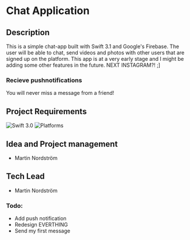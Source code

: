 # Chat Application

## Description
This is a simple chat-app built with Swift 3.1 and Google's Firebase. The user will be able to chat, send videos and photos with other users that are signed up on the platform. This app is at a very early stage and I might be adding some other features in the future. NEXT INSTAGRAM?! ;]

### Recieve pushnotifications
You will never miss a message from a friend!

## Project Requirements
![Swift 3.0](https://img.shields.io/badge/Swift-3.0-orange.svg?style=flat)
![Platforms](https://img.shields.io/badge/Xcode-8.2.1-orange.svg?style=flat)

## Idea and Project management
- Martin Nordström

## Tech Lead
- Martin Nordström

### Todo:
- Add push notification
- Redesign EVERTHING
- Send my first message
